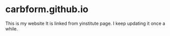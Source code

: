 # carbform.github.io
This is my website
It is linked from yinstitute page. I keep updating it once a while.
